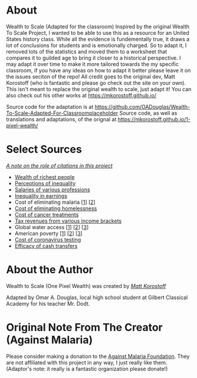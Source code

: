 # About
Wealth to Scale (Adapted for the classroom)
Inspired by the original Wealth To Scale Project, I wanted to be able to use this as a resource for an United States history class. While all the evidence is fundementally true, it draws a lot of conclusions for students and is emotionally charged. So to adapt it, I removed lots of the statistics and moved them to a worksheet that compares it to  guilded age to bring it closer to a historical perspective. I may adapt it over time to make it more tailored towards the my specific classroom, if you have any ideas on how to adapt it better please leave it on the issues seciton of the repo! 
All credit goes to the original dev, Matt Korostoff (who is fantastic and please go check out the site on your own). This isn't meant to replace the original wealth to scale, just adapt it! You can also check out his other works at https://mkorostoff.github.io/

Source code for the adaptation is at https://github.com/OADouglas/Wealth-To-Scale-Adapted-For-Classroomplaceholder
Source code, as well as translations and adaptations, of the orignal at https://mkorostoff.github.io/1-pixel-wealth/

# Select Sources

_[A note on the role of citations in this project](https://github.com/MKorostoff/1-pixel-wealth/issues/40#issuecomment-648932718)_

- [Wealth of richest people](https://www.forbes.com/forbes-400/#15b032877e2f)
- [Perceptions of inequality](https://www.ncbi.nlm.nih.gov/pubmed/26162108)
- [Salaries of various professions](https://money.usnews.com/careers)
- [Inequality in earnings](https://www.usatoday.com/story/money/2018/01/22/vast-majority-new-wealth-last-year-went-top-1/1051947001/)
- Cost of eliminating malaria [[1](https://www.ncbi.nlm.nih.gov/pubmed/25551454)] [[2](https://www.ncbi.nlm.nih.gov/books/NBK215638/)]
- [Cost of eliminating homelessness](https://www.usich.gov/resources/uploads/asset_library/Ending_Chronic_Homelessness_in_2017.pdf)
- [Cost of cancer treatments](https://ascopubs.org/doi/abs/10.1200/JCO.2019.37.15_suppl.6647)
- [Tax revenues from various income brackets](https://taxfoundation.org/summary-latest-federal-income-tax-data-2018-update/)
- Global water access [[1](https://www.who.int/news-room/detail/12-07-2017-2-1-billion-people-lack-safe-drinking-water-at-home-more-than-twice-as-many-lack-safe-sanitation)] [[2](https://www.who.int/water_sanitation_health/watandmacr3.pdf)] [[3](https://www.who.int/news-room/fact-sheets/detail/drinking-water)]
- American poverty [[1](https://www.census.gov/content/dam/Census/library/publications/2019/demo/p60-266.pdf)] [[2](https://prospect.org/power/much-money-take-eliminate-poverty-america/)] [[3](https://poverty.ucdavis.edu/sites/main/files/file-attachments/stevens_1994aerpp.pdf)]
- [Cost of coronavirus testing](https://www.cnbc.com/2020/04/21/coronavirus-tests-rockefeller-plan-would-screen-millions-for-covid-19.html)
- [Efficacy of cash transfers](https://www.givedirectly.org/research-on-cash-transfers/)

# About the Author
Wealth to Scale (One Pixel Wealth) was created by  _[Matt Korostoff](https://mkorostoff.github.io/)_

Adapted by Omar A. Douglas, local high school student at Gilbert Classical Academy for his teacher Mr. Dodt.

# Original Note From The Creator (Against Malaria)

Please consider making a donation to the [Against Malaria Foundation](https://www.againstmalaria.com/). They are not affiliated with this project in any way, I just really like them.
(Adaptor's note: it really is a fantastic organization please donate!)